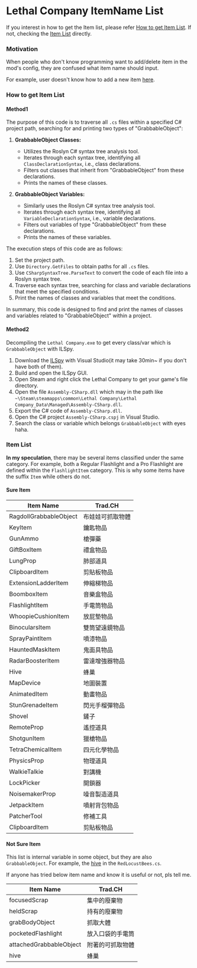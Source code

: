# Lethal Company ItemName List

If you interest in how to get the Item list, please refer [How to get Item List](#How-to-get-Item-List). If not, checking the [Item List](#Item-List) directly.

### Motivation

When people who don't know programming want to add/delete item in the mod's config, they are confused what item name should input.

For example, user doesn't know how to add a new item [here](https://github.com/SirTyler/BetterTeleporter/blob/main/Plugin.cs#L256).

### How to get Item List

#### Method1
The purpose of this code is to traverse all `.cs` files within a specified C# project path, searching for and printing two types of "GrabbableObject":

1. **GrabbableObject Classes:**
   - Utilizes the Roslyn C# syntax tree analysis tool.
   - Iterates through each syntax tree, identifying all `ClassDeclarationSyntax`, i.e., class declarations.
   - Filters out classes that inherit from "GrabbableObject" from these declarations.
   - Prints the names of these classes.

2. **GrabbableObject Variables:**
   - Similarly uses the Roslyn C# syntax tree analysis tool.
   - Iterates through each syntax tree, identifying all `VariableDeclarationSyntax`, i.e., variable declarations.
   - Filters out variables of type "GrabbableObject" from these declarations.
   - Prints the names of these variables.

The execution steps of this code are as follows:

1. Set the project path.
2. Use `Directory.GetFiles` to obtain paths for all `.cs` files.
3. Use `CSharpSyntaxTree.ParseText` to convert the code of each file into a Roslyn syntax tree.
4. Traverse each syntax tree, searching for class and variable declarations that meet the specified conditions.
5. Print the names of classes and variables that meet the conditions.

In summary, this code is designed to find and print the names of classes and variables related to "GrabbableObject" within a project.

#### Method2

Decompiling the `Lethal Company.exe` to get every class/var which is `GrabbableObject` with ILSpy.

1. Download the [ILSpy](https://github.com/icsharpcode/ILSpy) with Visual Studio(it may take 30min~ if you don't have both of them).
2. Build and open the ILSpy GUI.
4. Open Steam and right click the Lethal Company to get your game's file directory.
5. Open the file `Assembly-CSharp.dll` which may in the path like `~\Steam\steamapps\common\Lethal Company\Lethal Company_Data\Managed\Assembly-CSharp.dll`.
6. Export the C# code of `Assembly-CSharp.dll`.
7. Open the C# project `Assembly-CSharp.cspj` in Visual Studio.
8. Search the class or variable which belongs `GrabbableObject` with eyes haha.

### Item List

**In my speculation**, there may be several items classified under the same category. For example, both a Regular Flashlight and a Pro Flashlight are defined within the `FlashlightItem` category. This is why some items have the suffix `Item` while others do not.

#### Sure Item
| Item Name | Trad.CH |
|---|---|
|RagdollGrabbableObject|布娃娃可抓取物體|
|KeyItem|鑰匙物品|
|GunAmmo|槍彈藥|
|GiftBoxItem|禮盒物品|
|LungProp|肺部道具|
|ClipboardItem|剪貼板物品|
|ExtensionLadderItem|伸縮梯物品|
|BoomboxItem|音樂盒物品|
|FlashlightItem|手電筒物品|
|WhoopieCushionItem|放屁墊物品|
|BinocularsItem|雙筒望遠鏡物品|
|SprayPaintItem|噴漆物品|
|HauntedMaskItem|鬼面具物品|
|RadarBoosterItem|雷達增強器物品|
|Hive|蜂巢|
|MapDevice|地圖裝置|
|AnimatedItem|動畫物品|
|StunGrenadeItem|閃光手榴彈物品|
|Shovel|鏟子|
|RemoteProp|遙控道具|
|ShotgunItem|獵槍物品|
|TetraChemicalItem|四元化學物品|
|PhysicsProp|物理道具|
|WalkieTalkie|對講機|
|LockPicker|開鎖器|
|NoisemakerProp|噪音製造道具|
|JetpackItem|噴射背包物品|
|PatcherTool|修補工具|
|ClipboardItem|剪貼板物品|

#### Not Sure Item

This list is internal variable in some object, but they are also `GrabbableObject`. For example, the [hive](https://github.com/ChiHaoLu/Lethal-Company-ItemName-List/blob/main/RedLocustBees.cs#L16) in the `RedLocustBees.cs`.

If anyone has tried below item name and know it is useful or not, pls tell me.

| Item Name | Trad.CH |
|---|---|
|focusedScrap|集中的廢棄物|
|heldScrap|持有的廢棄物|
|grabBodyObject|抓取大體|
|pocketedFlashlight|放入口袋的手電筒|
|attachedGrabbableObject|附著的可抓取物體|
|hive|蜂巢|
